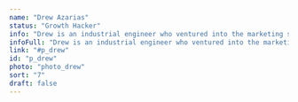 ```yaml
---
name: "Drew Azarias"
status: "Growth Hacker"
info: "Drew is an industrial engineer who ventured into the marketing space in 2010. He has experience working for different multinational companies as well as startups alike doing growth marketing."
infoFull: "Drew is an industrial engineer who ventured into the marketing space in 2010. He has experience working for different multinational companies as well as startups alike doing growth marketing. He also worked for different digital agencies implementing SEO and PPC, but in 2018, he devoted all his efforts in managing communities and running marketing campaigns for blockchain companies. These days, what keeps Drew busy is his drive to become a machine learning engineer, taking up Python and Data Science courses."
link: "#p_drew"
id: "p_drew"
photo: "photo_drew"
sort: "7"
draft: false
---
```

